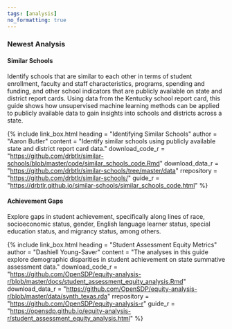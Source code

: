 ```yaml
---
tags: [analysis]
no_formatting: true
---
```


### Newest Analysis

#### Similar Schools

Identify schools that are similar to each other in terms of student enrollment, faculty and staff characteristics, programs, spending and funding, and other school indicators that are publicly available on state and district report cards. Using data from the Kentucky school report card, this guide shows how unsupervised machine learning methods can be applied to publicly available data to gain insights into schools and districts across a state. 

{% include link_box.html heading = "Identifying Similar Schools"
author = "Aaron Butler"
content = "Identify similar schools using publicly available state and district report card data."
download_code_r =
"https://github.com/drbtlr/similar-schools/blob/master/code/similar_schools_code.Rmd"
download_data_r =
"https://github.com/drbtlr/similar-schools/tree/master/data"
rrepository = "https://github.com/drbtlr/similar-schools/"
guide_r =
"https://drbtlr.github.io/similar-schools/similar_schools_code.html" %}


#### Achievement Gaps

Explore gaps in student achievement, specifically along lines of race,
socioeconomic status, gender, English language learner status, special education
status, and migrancy status, among others.

{% include link_box.html heading = "Student Assessment Equity Metrics"
author = "Dashiell Young-Saver"
content = "The analyses in this guide
explore demographic disparities in student achievement on state summative
assessment data."
download_code_r =
"https://github.com/OpenSDP/equity-analysis-r/blob/master/docs/student_assessment_equity_analysis.Rmd"
download_data_r =
"https://github.com/OpenSDP/equity-analysis-r/blob/master/data/synth_texas.rda"
rrepository = "https://github.com/OpenSDP/equity-analysis-r"
guide_r =
"https://opensdp.github.io/equity-analysis-r/student_assessment_equity_analysis.html" %}
